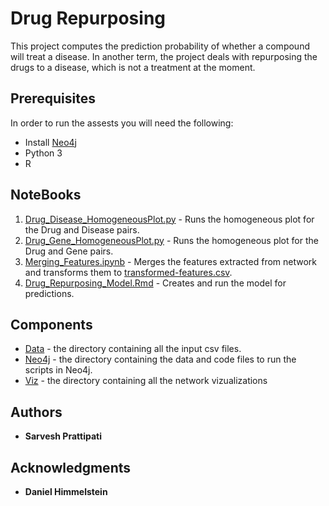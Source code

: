 # Drug Repurposing

This project computes the prediction probability of whether a compound will treat a disease. In another term, the project deals with repurposing the drugs to a disease, which is not a treatment at the moment.

## Prerequisites

In order to run the assests you will need the following:

* Install [Neo4j](https://neo4j.com)
* Python 3
* R

## NoteBooks

1. [Drug_Disease_HomogeneousPlot.py](https://github.com/SarveshP/Drug_Repurposing/blob/master/Drug_Disease_HomogeneousPlot.py) - Runs the homogeneous plot for the Drug and Disease pairs.
2. [Drug_Gene_HomogeneousPlot.py](https://github.com/SarveshP/Drug_Repurposing/blob/master/Drug_Gene_HomogeneousPlot.py) - Runs the homogeneous plot for the Drug and Gene pairs.
3. [Merging_Features.ipynb](https://github.com/SarveshP/Drug_Repurposing/blob/master/Merging_Features.ipynb) - Merges the features extracted from network and transforms them to [transformed-features.csv](https://github.com/SarveshP/Drug_Repurposing/blob/master/transformed-features.csv).
4. [Drug_Repurposing_Model.Rmd](https://github.com/SarveshP/Drug_Repurposing/blob/master/Drug_Repurposing_Model.Rmd) - Creates and run the model for predictions.

## Components

* [Data](https://github.com/SarveshP/Drug_Repurposing/tree/master/Data) - the directory containing all the input csv files.
* [Neo4j](https://github.com/SarveshP/Drug_Repurposing/tree/master/Neo4j) - the directory containing the data and code files to run the scripts in Neo4j.
* [Viz](https://github.com/SarveshP/Drug_Repurposing/tree/master/Viz) - the directory containing all the network vizualizations

## Authors

* **Sarvesh Prattipati**

## Acknowledgments

* **Daniel Himmelstein**
